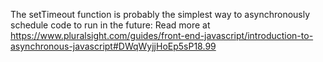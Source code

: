 The setTimeout function is probably the simplest way to asynchronously schedule code to run in the future:
Read more at https://www.pluralsight.com/guides/front-end-javascript/introduction-to-asynchronous-javascript#DWqWyjjHoEp5sP18.99

